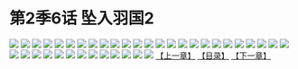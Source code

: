 # 第2季6话 坠入羽国2
![](https://s1.baozimh.com/scomic/sanyanxiaotianlu-samanhua/0/446-w5c4/1.jpg)
![](https://s1.baozimh.com/scomic/sanyanxiaotianlu-samanhua/0/446-w5c4/2.jpg)
![](https://s1.baozimh.com/scomic/sanyanxiaotianlu-samanhua/0/446-w5c4/3.jpg)
![](https://s1.baozimh.com/scomic/sanyanxiaotianlu-samanhua/0/446-w5c4/4.jpg)
![](https://s1.baozimh.com/scomic/sanyanxiaotianlu-samanhua/0/446-w5c4/5.jpg)
![](https://s1.baozimh.com/scomic/sanyanxiaotianlu-samanhua/0/446-w5c4/6.jpg)
![](https://s1.baozimh.com/scomic/sanyanxiaotianlu-samanhua/0/446-w5c4/7.jpg)
![](https://s1.baozimh.com/scomic/sanyanxiaotianlu-samanhua/0/446-w5c4/8.jpg)
![](https://s1.baozimh.com/scomic/sanyanxiaotianlu-samanhua/0/446-w5c4/9.jpg)
![](https://s1.baozimh.com/scomic/sanyanxiaotianlu-samanhua/0/446-w5c4/10.jpg)
![](https://s1.baozimh.com/scomic/sanyanxiaotianlu-samanhua/0/446-w5c4/11.jpg)
![](https://s1.baozimh.com/scomic/sanyanxiaotianlu-samanhua/0/446-w5c4/12.jpg)
![](https://s1.baozimh.com/scomic/sanyanxiaotianlu-samanhua/0/446-w5c4/13.jpg)
![](https://s1.baozimh.com/scomic/sanyanxiaotianlu-samanhua/0/446-w5c4/14.jpg)
![](https://s1.baozimh.com/scomic/sanyanxiaotianlu-samanhua/0/446-w5c4/15.jpg)
![](https://s1.baozimh.com/scomic/sanyanxiaotianlu-samanhua/0/446-w5c4/16.jpg)
![](https://s1.baozimh.com/scomic/sanyanxiaotianlu-samanhua/0/446-w5c4/17.jpg)
![](https://s1.baozimh.com/scomic/sanyanxiaotianlu-samanhua/0/446-w5c4/18.jpg)
![](https://s1.baozimh.com/scomic/sanyanxiaotianlu-samanhua/0/446-w5c4/19.jpg)
![](https://s1.baozimh.com/scomic/sanyanxiaotianlu-samanhua/0/446-w5c4/20.jpg)
![](https://s1.baozimh.com/scomic/sanyanxiaotianlu-samanhua/0/446-w5c4/21.jpg)
![](https://s1.baozimh.com/scomic/sanyanxiaotianlu-samanhua/0/446-w5c4/22.jpg)
![](https://s1.baozimh.com/scomic/sanyanxiaotianlu-samanhua/0/446-w5c4/23.jpg)
![](https://s1.baozimh.com/scomic/sanyanxiaotianlu-samanhua/0/446-w5c4/24.jpg)
![](https://s1.baozimh.com/scomic/sanyanxiaotianlu-samanhua/0/446-w5c4/25.jpg)
![](https://s1.baozimh.com/scomic/sanyanxiaotianlu-samanhua/0/446-w5c4/26.jpg)
![](https://s1.baozimh.com/scomic/sanyanxiaotianlu-samanhua/0/446-w5c4/27.jpg)
![](https://s1.baozimh.com/scomic/sanyanxiaotianlu-samanhua/0/446-w5c4/28.jpg)
![](https://s1.baozimh.com/scomic/sanyanxiaotianlu-samanhua/0/446-w5c4/29.jpg)
![](https://s1.baozimh.com/scomic/sanyanxiaotianlu-samanhua/0/446-w5c4/30.jpg)
![](https://s1.baozimh.com/scomic/sanyanxiaotianlu-samanhua/0/446-w5c4/31.jpg)
![](https://s1.baozimh.com/scomic/sanyanxiaotianlu-samanhua/0/446-w5c4/32.jpg)
![](https://s1.baozimh.com/scomic/sanyanxiaotianlu-samanhua/0/446-w5c4/33.jpg)
![](https://s1.baozimh.com/scomic/sanyanxiaotianlu-samanhua/0/446-w5c4/34.jpg)
![](https://s1.baozimh.com/scomic/sanyanxiaotianlu-samanhua/0/446-w5c4/35.jpg)
![](https://s1.baozimh.com/scomic/sanyanxiaotianlu-samanhua/0/446-w5c4/36.jpg)
![](https://s1.baozimh.com/scomic/sanyanxiaotianlu-samanhua/0/446-w5c4/37.jpg)
![](https://s1.baozimh.com/scomic/sanyanxiaotianlu-samanhua/0/446-w5c4/38.jpg)
[【上一章】](./446.md)
[【目录】](./README.md)
[【下一章】](./448.md)
